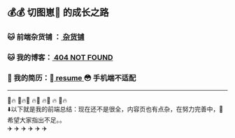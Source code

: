 ## 💰💰 切图崽🐶 的成长之路
### 🐱 前端杂货铺 ：[ 杂货铺 ](https://docs.icey.cc) 
### 🐱 我的博客：[ 404 NOT FOUND ](https://wang.icey.cc) 
### 🐯 我的简历：[ resume ](https://cv.icey.cc) 😳 手机端不适配
---
🔥 🔥 🔥 🔥 🔥 🔥  
⬇️以下就是我的前端总结：现在还不是很全，内容页也有点杂，在努力完善中，💪希望大家指出不足。。  
✈️ ✈️ ✈️ ✈️ ✈️ ✈️